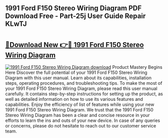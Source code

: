 ## 1991 Ford F150 Stereo Wiring Diagram PDF Download Free - Part-25j User Guide Repair KLwTJ

# <h2><a href="http://dfnh2o.blite.top/?on=1991+Ford+F150+Stereo+Wiring+Diagram">🔗Download New 👉🔴 1991 Ford F150 Stereo Wiring Diagram</a></h2>

[![1991 Ford F150 Stereo Wiring Diagram download](https://i.imgur.com/lujVjoI.png)](http://dfnh2o.blite.top/?on=1991+Ford+F150+Stereo+Wiring+Diagram)
Product Mastery Begins Here Discover the full potential of your 1991 Ford F150 Stereo Wiring Diagram with this user manual. Learn about its capabilities, installation steps, operating procedures, and troubleshooting tips. To make the most of your 1991 Ford F150 Stereo Wiring Diagram, please read this user manual carefully. It contains step-by-step instructions for setting up the product, as well as detailed information on how to use its various features and capabilities. Enjoy the efficiency of list of features while using your new 1991 Ford F150 Stereo Wiring Diagram. We trust that the 1991 Ford F150 Stereo Wiring Diagram has been a clear and concise resource in your efforts to learn the ins and outs of your new device. In case of any queries or concerns, please do not hesitate to reach out to our customer service team.
